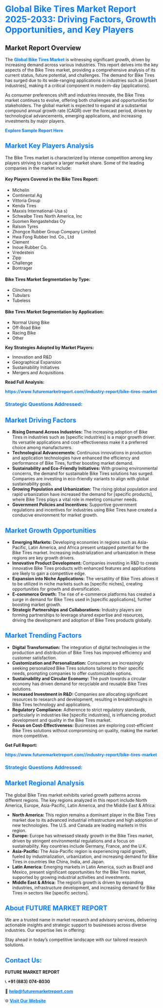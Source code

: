 <h1 style="color: #007BFF;">Global Bike Tires Market Report 2025-2033: Driving Factors, Growth Opportunities, and Key Players</h1>

<section id="overview">
<h2>Market Report Overview</h2>
<p>The <a href="https://www.futuremarketreport.com//industry-report/bike-tires-market" style="color: #007BFF; text-decoration: none;"><strong>Global Bike Tires Market</strong></a> is witnessing significant growth, driven by increasing demand across various industries. This report delves into the key aspects of the Bike Tires market, providing a comprehensive analysis of its current status, future potential, and challenges. The demand for Bike Tires has surged due to its wide-ranging applications in industries such as [insert industries], making it a critical component in modern-day [applications].</p>
<p>As consumer preferences shift and industries innovate, the Bike Tires market continues to evolve, offering both challenges and opportunities for stakeholders. The global market is expected to expand at a substantial compound annual growth rate (CAGR) over the forecast period, driven by technological advancements, emerging applications, and increasing investments by major players.</p>
</section>

<section id="overview">
<p><a href="https://www.futuremarketreport.com//request-sample/reportId=87555" style="color: #007BFF; text-decoration: none;"><strong>Explore Sample Report Here</strong></a></p>
</section>

<section id="key-players">
<h2 style="color: #007BFF;">Market Key Players Analysis</h2>
<p>The Bike Tires market is characterized by intense competition among key players striving to capture a larger market share. Some of the leading companies in the market include:</p>
<h4>Key Players Covered in the Bike Tires Report:</h4>
<ul><li>Michelin</li><li>Continental Ag</li><li>Vittoria Group</li><li>Kenda Tires</li><li>Maxxis International-Usa s)</li><li>Schwalbe Tires North America, Inc</li><li>Suomen Rengastehdas Oy</li><li>Ralson Tyres</li><li>Zhongce Rubber Group Company Limited</li><li>Hwa Fong Rubber Ind. Co., Ltd</li><li>Clement</li><li>Inoue Rubber Co.</li><li>Vredestein</li><li>Zipp</li><li>Challenge</li><li>Bontrager</li></ul>
<h4>Bike Tires Market Segmentation by Type:</h4>
<ul><li>Clinchers</li><li>Tubulars</li><li>Tubeless</li></ul>

<h4>Bike Tires Market Segmentation by Application:</h4>
<ul><li>Normal Using Bike</li><li>Off-Road Bike</li><li>Racing Bike</li><li>Other</li></ul>
<p><strong>Key Strategies Adopted by Market Players:</strong></p>
<ul>
<li>Innovation and R&D</li>
<li>Geographical Expansion</li>
<li>Sustainability Initiatives</li>
<li>Mergers and Acquisitions</li>
</ul>
</section>

<section>
<p><strong>Read Full Analysis: </strong></p><a href="https://www.futuremarketreport.com//industry-report/bike-tires-market" style="color: #007BFF; text-decoration: none;"><strong>https://www.futuremarketreport.com//industry-report/bike-tires-market</strong></a>
<h3 style="color: #007BFF;">Strategic Questions Addressed:</h3>
</section>

<section id="driving-factors">
<h2 style="color: #007BFF;">Market Driving Factors</h2>
<ul>
<li><strong>Rising Demand Across Industries:</strong> The increasing adoption of Bike Tires in industries such as [specific industries] is a major growth driver. Its versatile applications and cost-effectiveness make it a preferred choice among manufacturers.</li>
<li><strong>Technological Advancements:</strong> Continuous innovations in production and application technologies have enhanced the efficiency and performance of Bike Tires, further boosting market demand.</li>
<li><strong>Sustainability and Eco-Friendly Initiatives:</strong> With growing environmental concerns, the demand for sustainable Bike Tires solutions has surged. Companies are investing in eco-friendly variants to align with global sustainability goals.</li>
<li><strong>Growing Population and Urbanization:</strong> The rising global population and rapid urbanization have increased the demand for [specific products], where Bike Tires plays a vital role in meeting consumer needs.</li>
<li><strong>Government Policies and Incentives:</strong> Supportive government regulations and incentives for industries using Bike Tires have created a conducive environment for market growth.</li>
</ul>
</section>

<section id="growth-opportunities">
<h2 style="color: #007BFF;">Market Growth Opportunities</h2>
<ul>
<li><strong>Emerging Markets:</strong> Developing economies in regions such as Asia-Pacific, Latin America, and Africa present untapped potential for the Bike Tires market. Increasing industrialization and urbanization in these regions are key growth drivers.</li>
<li><strong>Innovative Product Development:</strong> Companies investing in R&D to create innovative Bike Tires products with enhanced features and applications are likely to gain a competitive edge.</li>
<li><strong>Expansion into Niche Applications:</strong> The versatility of Bike Tires allows it to be utilized in niche markets such as [specific niches], creating opportunities for growth and diversification.</li>
<li><strong>E-commerce Growth:</strong> The rise of e-commerce platforms has created a surge in demand for Bike Tires used in [specific applications], further boosting market growth.</li>
<li><strong>Strategic Partnerships and Collaborations:</strong> Industry players are forming partnerships to leverage shared expertise and resources, driving the development and adoption of Bike Tires products globally.</li>
</ul>
</section>

<section id="trending-factors">
<h2 style="color: #007BFF;">Market Trending Factors</h2>
<ul>
<li><strong>Digital Transformation:</strong> The integration of digital technologies in the production and distribution of Bike Tires has improved efficiency and customer satisfaction.</li>
<li><strong>Customization and Personalization:</strong> Consumers are increasingly seeking personalized Bike Tires solutions tailored to their specific needs, prompting companies to offer customizable options.</li>
<li><strong>Sustainability and Circular Economy:</strong> The push towards a circular economy has driven demand for recyclable and reusable Bike Tires solutions.</li>
<li><strong>Increased Investment in R&D:</strong> Companies are allocating significant resources to research and development, resulting in breakthroughs in Bike Tires technology and applications.</li>
<li><strong>Regulatory Compliance:</strong> Adherence to strict regulatory standards, particularly in industries like [specific industries], is influencing product development and quality in the Bike Tires market.</li>
<li><strong>Focus on Cost-Effectiveness:</strong> Businesses are exploring cost-efficient Bike Tires solutions without compromising on quality, making the market more competitive.</li>
</ul>
</section>

<section>
<p><strong>Get Full Report: </strong></p><a href="https://www.futuremarketreport.com//industry-report/bike-tires-market" style="color: #007BFF; text-decoration: none;"><strong>https://www.futuremarketreport.com//industry-report/bike-tires-market</strong></a>
<h3 style="color: #007BFF;">Strategic Questions Addressed:</h3>
</section>


<section id="regional-analysis">
<h2 style="color: #007BFF;">Market Regional Analysis</h2>
<p>The global Bike Tires market exhibits varied growth patterns across different regions. The key regions analyzed in this report include North America, Europe, Asia-Pacific, Latin America, and the Middle East & Africa:</p>
<ul>
<li><strong>North America:</strong> This region remains a dominant player in the Bike Tires market due to its advanced industrial infrastructure and high adoption of new technologies. The U.S. and Canada are leading markets in this region.</li>
<li><strong>Europe:</strong> Europe has witnessed steady growth in the Bike Tires market, driven by stringent environmental regulations and a focus on sustainability. Key countries include Germany, France, and the U.K.</li>
<li><strong>Asia-Pacific:</strong> The Asia-Pacific region is experiencing rapid growth, fueled by industrialization, urbanization, and increasing demand for Bike Tires in countries like China, India, and Japan.</li>
<li><strong>Latin America:</strong> Emerging markets in Latin America, such as Brazil and Mexico, present significant opportunities for the Bike Tires market, supported by growing industrial activities and investments.</li>
<li><strong>Middle East & Africa:</strong> The region’s growth is driven by expanding industries, infrastructure development, and increasing demand for Bike Tires in sectors like [specific sectors].</li>
</ul>
</section>

<footer>
<h2 style="color: #007BFF;">About FUTURE MARKET REPORT</h2>
<p>We are a trusted name in market research and advisory services, delivering actionable insights and strategic support to businesses across diverse industries. Our expertise lies in offering:</p>

<p>Stay ahead in today’s competitive landscape with our tailored research solutions.</p>

<h2 style="color: #007BFF;">Contact Us:</h2>
<p><strong>FUTURE MARKET REPORT</strong></p>
<p>📞 <strong>+91 (883) 074-8030</strong></p>
<p>📧 <strong><a href="mailto:help@futuremarketreport.com" style="color: #007BFF;">help@futuremarketreport.com</a></strong></p>
<p>🌐 <strong><a href="https://www.futuremarketreport.com/" style="color: #007BFF;">Visit Our Website</a></strong></p>
</footer>